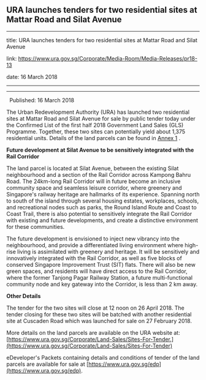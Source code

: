 ## URA launches tenders for two residential sites at Mattar Road and Silat Avenue
---
title: URA launches tenders for two residential sites at Mattar Road and Silat Avenue

link: https://www.ura.gov.sg/Corporate/Media-Room/Media-Releases/pr18-13

date: 16 March 2018

---

------------------------------------------------------------------------------

  Published: 16 March 2018

The Urban Redevelopment Authority (URA) has launched two residential sites at Mattar Road and Silat Avenue for sale by public tender today under the Confirmed List of the first half 2018 Government Land Sales (GLS) Programme. Together, these two sites can potentially yield about 1,375 residential units. Details of the land parcels can be found in [Annex 1](https://www.ura.gov.sg/-/media/Corporate/Media-Room/2018/Mar/pr18-13a.pdf) .  
  
**Future development at Silat Avenue to be sensitively integrated with the Rail Corridor**  
  
The land parcel is located at Silat Avenue, between the existing Silat neighbourhood and a section of the Rail Corridor across Kampong Bahru Road. The 24km-long Rail Corridor will in future become an inclusive community space and seamless leisure corridor, where greenery and Singapore's railway heritage are hallmarks of its experience. Spanning north to south of the island through several housing estates, workplaces, schools, and recreational nodes such as parks, the Round Island Route and Coast to Coast Trail, there is also potential to sensitively integrate the Rail Corridor with existing and future developments, and create a distinctive environment for these communities.   
  
The future development is envisioned to inject new vibrancy into the neighbourhood, and provide a differentiated living environment where high-rise living is assimilated with greenery and heritage. It will be sensitively and innovatively integrated with the Rail Corridor, as well as five blocks of conserved Singapore Improvement Trust (SIT) flats. There will also be new green spaces, and residents will have direct access to the Rail Corridor, where the former Tanjong Pagar Railway Station, a future multi-functional community node and key gateway into the Corridor, is less than 2 km away.  
  
**Other Details**  
  
The tender for the two sites will close at 12 noon on 26 April 2018. The tender closing for these two sites will be batched with another residential site at Cuscaden Road which was launched for sale on 27 February 2018.  
  
More details on the land parcels are available on the URA website at:  
[https://www.ura.gov.sg/Corporate/Land-Sales/Sites-For-Tender.](https://www.ura.gov.sg/Corporate/Land-Sales/Sites-For-Tender)  
  
eDeveloper's Packets containing details and conditions of tender of the land parcels are available for sale at [https://www.ura.gov.sg/edp](https://www.ura.gov.sg/edp).